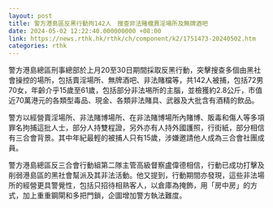 ```yaml
---
layout: post
title: 警方港島區反黑行動拘142人　搜查非法賭檔賣淫場所及無牌酒吧
date: 2024-05-02 12:22:40.000000000 +08:00
link: https://news.rthk.hk/rthk/ch/component/k2/1751473-20240502.htm
categories: rthk
---
```


警方港島總區刑事總部於上月20至30日期間採取反黑行動，突擊搜查多個由黑社會操控的場所，包括賣淫場所、無牌酒吧、非法賭檔等，共142人被捕，包括72男70女，年齡介乎15歲至61歲，包括部分非法埸所的主腦，並檢獲約2.8公斤，市值近70萬港元的各類型毒品、現金、各類非法賭具、武器及大批含有酒精的飲品。

警方以經營賣淫場所、非法賭博場所、在非法賭博場所內賭博、販毒和傷人等多項罪名拘捕這批人士，部分人持雙程證，另外亦有人持外國護照，行街紙，部分相信有三合會背景。其中年紀最輕的被捕人只有15歲，涉嫌邀請他人成為三合會社團成員。

警方港島總區反三合會行動組第二隊主管高級督察盧偉德相信，行動已成功打擊及削弱港島區的黑社會幫派及其非法活動。他又提到，行動期間亦發現，這些非法場所的經營更具警覺性，包括只招待相熟客人，以倉庫為掩飾，用「房中房」的方式，加上重重鋼閘和多把門鎖，企圖增加警方執法難度。
